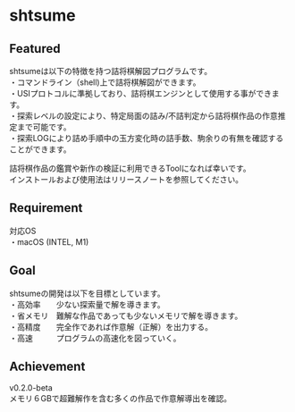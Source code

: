 #  shtsume
##  Featured
shtsumeは以下の特徴を持つ詰将棋解図プログラムです。  
・コマンドライン（shell)上で詰将棋解図ができます。  
・USIプロトコルに準拠しており、詰将棋エンジンとして使用する事ができます。   
・探索レベルの設定により、特定局面の詰み/不詰判定から詰将棋作品の作意推定まで可能です。  
・探索LOGにより詰め手順中の玉方変化時の詰手数、駒余りの有無を確認することができます。

詰将棋作品の鑑賞や新作の検証に利用できるToolになれば幸いです。   
インストールおよび使用法はリリースノートを参照してください。  

##  Requirement  
対応OS  
・macOS (INTEL, M1)  

##  Goal
shtsumeの開発は以下を目標としています。  
・高効率　　少ない探索量で解を導きます。    
・省メモリ　難解な作品であっても少ないメモリで解を導きます。  
・高精度　　完全作であれば作意解（正解）を出力する。  
・高速　　　プログラムの高速化を図っていく。 

##  Achievement 
v0.2.0-beta  
メモリ６GBで超難解作を含む多くの作品で作意解導出を確認。



